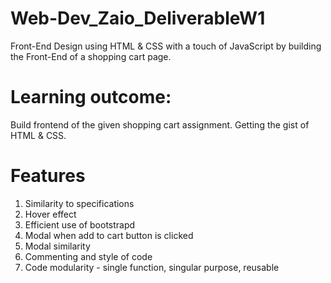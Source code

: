 # Web-Dev_Zaio_DeliverableW1
Front-End Design using HTML &amp; CSS with a touch of JavaScript by building the Front-End of a shopping cart page.
# Learning outcome: 
Build frontend of the given shopping cart assignment. Getting the gist of
HTML & CSS.

# Features	
1.	Similarity to specifications	
2.	Hover effect	
3.	Efficient use of bootstrapd	
4.	Modal when add to cart button is clicked	
5.	Modal similarity	
6.	Commenting and style of code	
7.	Code modularity - single function, singular purpose, reusable
